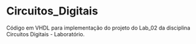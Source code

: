 # Circuitos_Digitais

Código em VHDL para implementação do projeto do Lab_02 da disciplina Circuitos Digitais - Laboratório.
